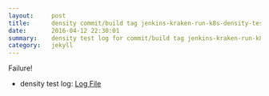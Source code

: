 ```yaml
---
layout:     post
title:      density commit/build tag jenkins-kraken-run-k8s-density-tests-45-30
date:       2016-04-12 22:30:01
summary:    density test log for commit/build tag jenkins-kraken-run-k8s-density-tests-45-30.
category:   jekyll
---
```


Failure!

- density test log: [Log File](http://s3-us-west-2.amazonaws.com/kraken-e2e-logs/density/jenkins-kraken-run-k8s-density-tests-45-30.log)
